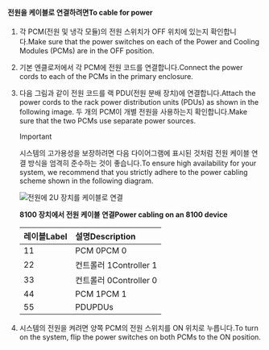 <!--author=alkohli last changed: 9/16/15-->

#### <a name="to-cable-for-power"></a><span data-ttu-id="3f7eb-101">전원을 케이블로 연결하려면</span><span class="sxs-lookup"><span data-stu-id="3f7eb-101">To cable for power</span></span>
1. <span data-ttu-id="3f7eb-102">각 PCM(전원 및 냉각 모듈)의 전원 스위치가 OFF 위치에 있는지 확인합니다.</span><span class="sxs-lookup"><span data-stu-id="3f7eb-102">Make sure that the power switches on each of the Power and Cooling Modules (PCMs) are in the OFF position.</span></span>
2. <span data-ttu-id="3f7eb-103">기본 엔클로저에서 각 PCM에 전원 코드를 연결합니다.</span><span class="sxs-lookup"><span data-stu-id="3f7eb-103">Connect the power cords to each of the PCMs in the primary enclosure.</span></span>
3. <span data-ttu-id="3f7eb-104">다음 그림과 같이 전원 코드를 랙 PDU(전원 분배 장치)에 연결합니다.</span><span class="sxs-lookup"><span data-stu-id="3f7eb-104">Attach the power cords to the rack power distribution units (PDUs) as shown in the following image.</span></span> <span data-ttu-id="3f7eb-105">두 개의 PCM이 개별 전원을 사용하는지 확인합니다.</span><span class="sxs-lookup"><span data-stu-id="3f7eb-105">Make sure that the two PCMs use separate power sources.</span></span>
   
   > [!IMPORTANT]
   > <span data-ttu-id="3f7eb-106">시스템의 고가용성을 보장하려면 다음 다이어그램에 표시된 것처럼 전원 케이블 연결 방식을 엄격히 준수하는 것이 좋습니다.</span><span class="sxs-lookup"><span data-stu-id="3f7eb-106">To ensure high availability for your system, we recommend that you strictly adhere to the power cabling scheme shown in the following diagram.</span></span> 
   > 
   > 
   
    ![전원에 2U 장치를 케이블로 연결](./media/storsimple-cable-8100-for-power/HCSCableYour2UDeviceforPower.png)
   
    <span data-ttu-id="3f7eb-108">**8100 장치에서 전원 케이블 연결**</span><span class="sxs-lookup"><span data-stu-id="3f7eb-108">**Power cabling on an 8100 device**</span></span>
   
   | <span data-ttu-id="3f7eb-109">레이블</span><span class="sxs-lookup"><span data-stu-id="3f7eb-109">Label</span></span> | <span data-ttu-id="3f7eb-110">설명</span><span class="sxs-lookup"><span data-stu-id="3f7eb-110">Description</span></span> |
   |:--- |:--- |
   | <span data-ttu-id="3f7eb-111">1</span><span class="sxs-lookup"><span data-stu-id="3f7eb-111">1</span></span> |<span data-ttu-id="3f7eb-112">PCM 0</span><span class="sxs-lookup"><span data-stu-id="3f7eb-112">PCM 0</span></span> |
   | <span data-ttu-id="3f7eb-113">2</span><span class="sxs-lookup"><span data-stu-id="3f7eb-113">2</span></span> |<span data-ttu-id="3f7eb-114">컨트롤러 1</span><span class="sxs-lookup"><span data-stu-id="3f7eb-114">Controller 1</span></span> |
   | <span data-ttu-id="3f7eb-115">3</span><span class="sxs-lookup"><span data-stu-id="3f7eb-115">3</span></span> |<span data-ttu-id="3f7eb-116">컨트롤러 0</span><span class="sxs-lookup"><span data-stu-id="3f7eb-116">Controller 0</span></span> |
   | <span data-ttu-id="3f7eb-117">4</span><span class="sxs-lookup"><span data-stu-id="3f7eb-117">4</span></span> |<span data-ttu-id="3f7eb-118">PCM 1</span><span class="sxs-lookup"><span data-stu-id="3f7eb-118">PCM 1</span></span> |
   | <span data-ttu-id="3f7eb-119">5</span><span class="sxs-lookup"><span data-stu-id="3f7eb-119">5</span></span> |<span data-ttu-id="3f7eb-120">PDU</span><span class="sxs-lookup"><span data-stu-id="3f7eb-120">PDUs</span></span> |
4. <span data-ttu-id="3f7eb-121">시스템의 전원을 켜려면 양쪽 PCM의 전원 스위치를 ON 위치로 누릅니다.</span><span class="sxs-lookup"><span data-stu-id="3f7eb-121">To turn on the system, flip the power switches on both PCMs to the ON position.</span></span>

